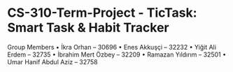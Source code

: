 # CS-310-Term-Project - TicTask: Smart Task & Habit Tracker

Group Members
• İkra Orhan – 30696
• Enes Akkuşçi – 32232
• Yiğit Ali Erdem – 32735
• İbrahim Mert Özbey – 32209
• Ramazan Yıldırım – 32501
• Umar Hanif Abdul Aziz – 32758
